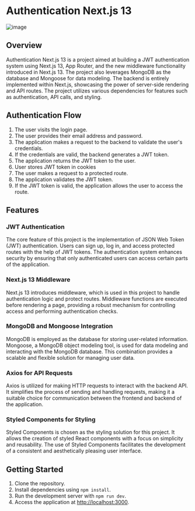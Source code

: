 # Authentication Next.js 13

![image](https://github.com/B-Lucas365/next13-authentication/assets/82220876/862fbc65-6aac-4626-a04b-ad4e24536866)


## Overview

Authentication Next.js 13 is a project aimed at building a JWT authentication system using Next.js 13, App Router, and the new middleware functionality introduced in Next.js 13. The project also leverages MongoDB as the database and Mongoose for data modeling. The backend is entirely implemented within Next.js, showcasing the power of server-side rendering and API routes. The project utilizes various dependencies for features such as authentication, API calls, and styling.

## Authentication Flow

1. The user visits the login page.
2. The user provides their email address and password.
3. The application makes a request to the backend to validate the user's credentials.
4. If the credentials are valid, the backend generates a JWT token.
5. The application returns the JWT token to the user.
6. User stores JWT token in cookies
7. The user makes a request to a protected route.
8. The application validates the JWT token.
9. If the JWT token is valid, the application allows the user to access the route.


## Features

### JWT Authentication

The core feature of this project is the implementation of JSON Web Token (JWT) authentication. Users can sign up, log in, and access protected routes with the help of JWT tokens. The authentication system enhances security by ensuring that only authenticated users can access certain parts of the application.

### Next.js 13 Middleware

Next.js 13 introduces middleware, which is used in this project to handle authentication logic and protect routes. Middleware functions are executed before rendering a page, providing a robust mechanism for controlling access and performing authentication checks.

### MongoDB and Mongoose Integration

MongoDB is employed as the database for storing user-related information. Mongoose, a MongoDB object modeling tool, is used for data modeling and interacting with the MongoDB database. This combination provides a scalable and flexible solution for managing user data.

### Axios for API Requests

Axios is utilized for making HTTP requests to interact with the backend API. It simplifies the process of sending and handling requests, making it a suitable choice for communication between the frontend and backend of the application.

### Styled Components for Styling

Styled Components is chosen as the styling solution for this project. It allows the creation of styled React components with a focus on simplicity and reusability. The use of Styled Components facilitates the development of a consistent and aesthetically pleasing user interface.


## Getting Started

1. Clone the repository.
2. Install dependencies using `npm install`.
3. Run the development server with `npm run dev`.
4. Access the application at [http://localhost:3000](http://localhost:3000).

